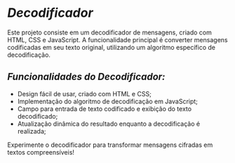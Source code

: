 # ***Decodificador***
Este projeto consiste em um decodificador de mensagens, criado com HTML, CSS e JavaScript. A funcionalidade principal é converter mensagens codificadas em seu texto original, utilizando um algoritmo específico de decodificação.

## ***Funcionalidades do Decodificador:***

- Design fácil de usar, criado com HTML e CSS;
- Implementação do algoritmo de decodificação em JavaScript;
- Campo para entrada de texto codificado e exibição do texto decodificado;
- Atualização dinâmica do resultado enquanto a decodificação é realizada;
  
Experimente o decodificador para transformar mensagens cifradas em textos compreensíveis!
